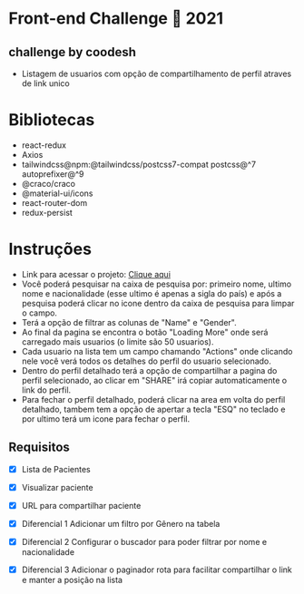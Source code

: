 # Front-end Challenge 🏅 2021
## challenge by coodesh
- Listagem de usuarios com opção de compartilhamento de perfil atraves de link unico

# Bibliotecas
- react-redux
- Axios
- tailwindcss@npm:@tailwindcss/postcss7-compat postcss@^7 autoprefixer@^9
- @craco/craco
- @material-ui/icons
- react-router-dom
- redux-persist

# Instruções
- Link para acessar o projeto: [Clique aqui](https://random-users-gove.netlify.app)
- Você poderá pesquisar na caixa de pesquisa por: primeiro nome, ultimo nome e nacionalidade (esse ultimo é apenas a sigla do país) e após a pesquisa poderá clicar no icone dentro da caixa de pesquisa para limpar o campo.
- Terá a opção de filtrar as colunas de "Name" e "Gender".
- Ao final da pagina se encontra o botão "Loading More" onde será carregado mais usuarios (o limite são 50 usuarios).
- Cada usuario na lista tem um campo chamando "Actions" onde clicando nele você verá todos os detalhes do perfil do usuario selecionado.
- Dentro do perfil detalhado terá a opção de compartilhar a pagina do perfil selecionado, ao clicar em "SHARE" irá copiar automaticamente o link do perfil.
- Para fechar o perfil detalhado, poderá clicar na area em volta do perfil detalhado, tambem tem a opção de apertar a tecla "ESQ" no teclado e por ultimo terá um icone para fechar o perfil.

## Requisitos
- [x] Lista de Pacientes 
- [x] Visualizar paciente
- [x] URL para compartilhar paciente

- [x] Diferencial 1 Adicionar um filtro por Gênero na tabela
- [x] Diferencial 2 Configurar o buscador para poder filtrar por nome e nacionalidade
- [x] Diferencial 3 Adicionar o paginador rota para facilitar compartilhar o link e manter a posição na lista